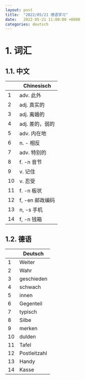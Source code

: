 ```yaml
---
layout: post
title:  "2022/05/21 德语学习"
date:   2022-05-21 11:00:00 +0800
categories: deutsch
---
```


# 1. 词汇

## 1.1. 中文

|     | Chinesisch      |
| --- | --------------- |
| 1   | adv. 此外       |
| 2   | adj. 真实的     |
| 3   | adj. 离婚的     |
| 4   | adj. 差的，弱的 |
| 5   | adv. 内在地     |
| 6   | n. - 相反       |
| 7   | adv. 特别的     |
| 8   | f. -n 音节      |
| 9   | v. 记住         |
| 10  | v. 忍受         |
| 11  | f. -n 板状      |
| 12  | f, -en 邮政编码 |
| 13  | n, -s 手机      |
| 14  | f, -n 钱箱      |

## 1.2. 德语

|     | Deutsch      |
| --- | ------------ |
| 1   | Weiter       |
| 2   | Wahr         |
| 3   | geschieden   |
| 4   | schwach      |
| 5   | innen        |
| 6   | Gegenteil    |
| 7   | typisch      |
| 8   | Silbe        |
| 9   | merken       |
| 10  | dulden       |
| 11  | Tafel        |
| 12  | Postleitzahl |
| 13  | Handy        |
| 14  | Kasse        |
